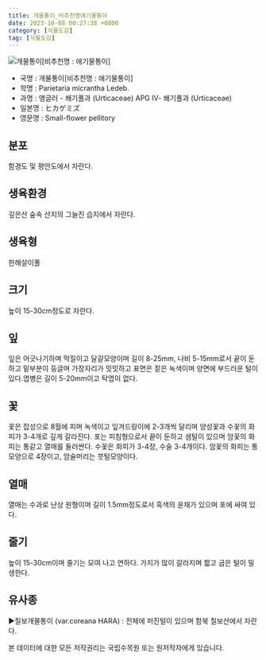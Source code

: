 ```yaml
---
title: 개물통이_비추천명애기물통이
date: 2023-10-08 00:27:38 +0800
category: [식물도감]
tag: [식물도감]
---
```




![개물통이[비추천명 : 애기물통이]](/fileUpload/plants/basic/Urticaceae/Parietaria/15423/15423_1_th2.jpg)
- 국명 : 개물통이[비추천명 : 애기물통이]
- 학명 : Parietaria micrantha Ledeb.
- 과명 : 앵글러 - 쐐기풀과 (Urticaceae) APG Ⅳ- 쐐기풀과 (Urticaceae)
- 일본명 : ヒカゲミズ
- 영문명 : Small-flower pellitory


## 분포
함경도 및 평안도에서 자란다.
## 생육환경
깊은산 숲속 산지의 그늘진 습지에서 자란다.
## 생육형
한해살이풀
## 크기
높이 15-30cm정도로 자란다.
## 잎
잎은 어긋나기하며 막질이고 달걀모양이며 길이 8-25mm, 나비 5-15mm로서 끝이 둔하고 밑부분이 둥글며 가장자리가 밋밋하고 표면은 짙은 녹색이며 양면에 부드러운 털이 있다.엽병은 길이 5-20mm이고 탁엽이 없다.
## 꽃
꽃은 잡성으로 8월에 피며 녹색이고 잎겨드랑이에 2-3개씩 달리며 양성꽃과 수꽃의 화피가 3-4개로 깊게 갈라진다. 포는 피침형으로서 끝이 둔하고 샘털이 있으며 암꽃의 화피는 통같고 열매를 둘러싼다. 수꽃은 화피가 3-4장, 수술 3-4개이다. 암꽃의 화피는 통모양으로 4장이고, 암술머리는 붓털모양이다.
## 열매
열매는 수과로 난상 원형이며 길이 1.5mm정도로서 흑색의 윤채가 있으며 포에 싸여 있다.
## 줄기
높이 15-30cm이며 줄기는 모여 나고 연하다. 가지가 많이 갈라지며 짧고 굽은 털이 밀생한다.
## 유사종
▶칠보개물통이 (var.coreana HARA) : 전체에 퍼진털이 있으며 함북 칠보산에서 자란다.






본 데이터에 대한 모든 저작권리는 국립수목원 또는 원저작자에게 있습니다.
